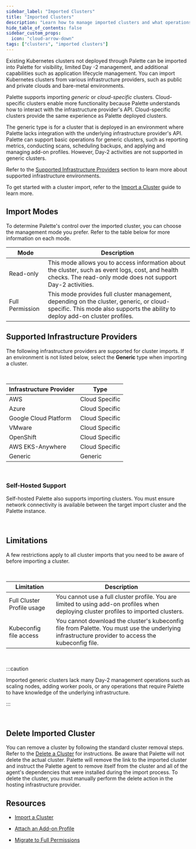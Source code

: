 ```yaml
---
sidebar_label: "Imported Clusters"
title: "Imported Clusters"
description: "Learn how to manage imported clusters and what operations are supported with Palette."
hide_table_of_contents: false
sidebar_custom_props: 
  icon: "cloud-arrow-down"
tags: ["clusters", "imported clusters"]
---
```


Existing Kubernetes clusters not deployed through Palette can be imported into Palette for visibility, limited Day -2 management, and additional capabilities such as application lifecycle management. You can import Kubernetes clusters from various infrastructure providers, such as public and private clouds and bare-metal environments.

Palette supports importing _generic_ or _cloud-specific_ clusters. Cloud-specific clusters enable more functionality because Palette understands how to interact with the infrastructure provider's API. Cloud-specific clusters provide the same experience as Palette deployed clusters. 

The generic type is for a cluster that is deployed in an environment where Palette lacks integration with the underlying infrastructure provider's API. Palette can support basic operations for generic clusters, such as reporting metrics, conducting scans, scheduling backups, and applying and managing add-on profiles. However, Day-2 activities are not supported in generic clusters. 


 Refer to the [Supported Infrastructure Providers](/clusters/imported-clusters#supportedinfrastructureproviders) section to learn more about supported infrastructure environments.


To get started with a cluster import, refer to the [Import a Cluster](/clusters/imported-clusters/cluster-import) guide to learn more.

## Import Modes

To determine Palette's control over the imported cluster, you can choose the management mode you prefer. Refer to the table below for more information on each mode.


| Mode | Description |
|---|---|
| Read-only| This mode allows you to access information about the cluster, such as event logs, cost, and health checks. The read-only mode does not support Day-2 activities. |
| Full Permission|  This mode provides full cluster management, depending on the cluster, generic, or cloud-specific. This mode also supports the ability to deploy add-on cluster profiles. |



## Supported Infrastructure Providers


The following infrastructure providers are supported for cluster imports. If an environment is not listed below, select the **Generic** type when importing a cluster. 

  
<br />

| Infrastructure Provider | Type |
|---|---| 
| AWS | Cloud Specific |
| Azure | Cloud Specific | 
| Google Cloud Platform | Cloud Specific |
| VMware | Cloud Specific | 
|OpenShift |Cloud Specific | 
| AWS EKS-Anywhere | Cloud Specific | 
| Generic| Generic|


<br />

### Self-Hosted Support

Self-hosted Palette also supports importing clusters. You must ensure network connectivity is available between the target import cluster and the Palette instance.

<br />

## Limitations

A few restrictions apply to all cluster imports that you need to be aware of before importing a cluster.

<br />

| Limitation | Description|
|---|---|
| Full Cluster Profile usage|  You cannot use a full cluster profile. You are limited to using add-on profiles when deploying cluster profiles to imported clusters.|
| Kubeconfig file access| You cannot download the cluster's kubeconfig file from Palette. You must use the underlying infrastructure provider to access the kubeconfig file.|


<br />


:::caution

Imported generic clusters lack many Day-2 management operations such as scaling nodes, adding worker pools, or any operations that require Palette to have knowledge of the underlying infrastructure.

:::

<br />

## Delete Imported Cluster

You can remove a cluster by following the standard cluster removal steps. Refer to the [Delete a Cluster](/clusters/cluster-management/remove-clusters) for instructions. Be aware that Palette will not delete the actual cluster. Palette will remove the link to the imported cluster and instruct the Palette agent to remove itself from the cluster and all of the agent's dependencies that were installed during the import process. To delete the cluster, you must manually perform the delete action in the hosting infrastructure provider. 


## Resources

- [Import a Cluster](/clusters/imported-clusters/cluster-import)


- [Attach an Add-on Profile](/clusters/imported-clusters/attach-add-on-profile)


- [Migrate to Full Permissions](/clusters/imported-clusters/migrate-full-permissions)



